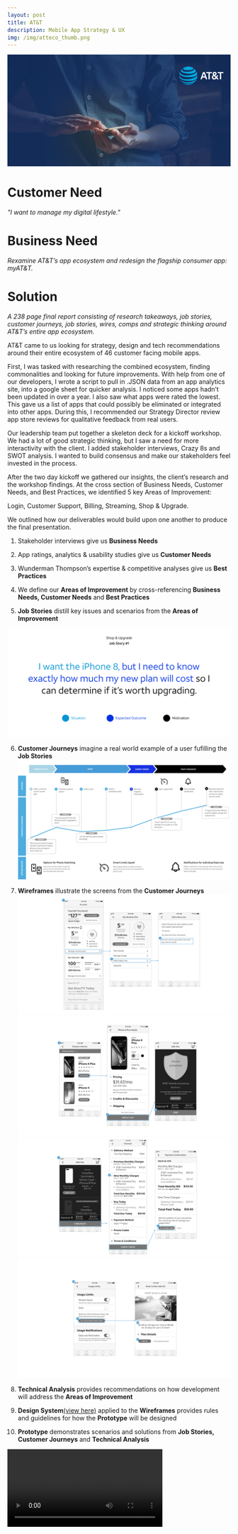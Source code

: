 ```yaml
---
layout: post
title: AT&T
description: Mobile App Strategy & UX
img: /img/atteco_thumb.png
---
```


<img class="img_scale" src="/img/atteco_cover.png"/>

# Customer Need
*"I want to manage my digital lifestyle."*

# Business Need
*Rexamine AT&T’s app ecosystem and redesign the flagship consumer app: myAT&T.*

# Solution
*A 238 page final report consisting of research takeaways, job stories, customer journeys, job stories, wires, comps and strategic thinking around AT&T’s entire app ecosystem.*

AT&T came to us looking for strategy, design and tech recommendations around their entire ecosystem of 46 customer facing mobile apps.

First, I was tasked with researching the combined ecosystem, finding commonalities and looking for future improvements. With help from one of our developers, I wrote a script to pull in .JSON data from an app analytics site, into a google sheet for quicker analysis. I noticed some apps hadn’t been updated in over a year. I also saw what apps were rated the lowest. This gave us a list of apps that could possibly be eliminated or integrated into other apps. During this, I recommended our Strategy Director review app store reviews for qualitative feedback from real users.

Our leadership team put together a skeleton deck for a kickoff workshop. We had a lot of good strategic thinking, but I saw a need for more interactivity with the client. I added stakeholder interviews, Crazy 8s and SWOT analysis. I wanted to build consensus and make our stakeholders feel invested in the process.

After the two day kickoff we gathered our insights, the client’s research and the workshop findings. At the cross section of Business Needs, Customer Needs, and Best Practices, we identified 5 key Areas of Improvement:

Login, Customer Support, Billing, Streaming, Shop & Upgrade.

We outlined how our deliverables would build upon one another to produce the final presentation.

1. Stakeholder interviews give us **Business Needs**

2. App ratings, analytics & usability studies give us **Customer Needs**

3. Wunderman Thompson’s expertise & competitive analyses give us **Best Practices**

4. We define our **Areas of Improvement** by cross-referencing **Business Needs, Customer Needs** and **Best Practices**

5. **Job Stories** distill key issues and scenarios from the **Areas of Improvement**
<img class="img_scale" src="/img/jobstory.png"/>

6. **Customer Journeys** imagine a real world example of a user fufilling the **Job Stories**
<a href="http://www.mrclintmiller.com/img/journey.png"><img class="img_scale" src="/img/journey.png"/></a>

7. **Wireframes** illustrate the screens from the **Customer Journeys**
<a href="http://www.mrclintmiller.com/img/wire001.png"><img class="img_scale" src="/img/wire001.png"/></a>
<a href="http://www.mrclintmiller.com/img/wire002.png"><img class="img_scale" src="/img/wire002.png"/></a>
<a href="http://www.mrclintmiller.com/img/wire003.png"><img class="img_scale" src="/img/wire003.png"/></a>
<a href="http://www.mrclintmiller.com/img/wire004.png"><img class="img_scale" src="/img/wire004.png"/></a>

8. **Technical Analysis** provides recommendations on how development will address the **Areas of Improvement**

9. **Design System**<a href="http://www.mrclintmiller.com/img/blueprint_ds.pdf" target="_blank">(view here)</a> applied to the **Wireframes** provides rules and guidelines for how the **Prototype** will be designed

10. **Prototype** demonstrates scenarios and solutions from **Job Stories, Customer Journeys** and **Technical Analysis**
<video id="vid1" width="350" controls>
  <source src="/img/prototype.mp4" type="video/mp4">
  Your browser does not support HTML5 video.
</video>


